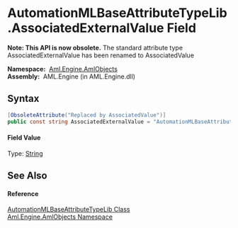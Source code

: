 AutomationMLBaseAttributeTypeLib.AssociatedExternalValue Field
==============================================================


**Note: This API is now obsolete.**
The standard attribute type AssociatedExternalValue has been renamed to AssociatedValue

  **Namespace:**  [Aml.Engine.AmlObjects][1]  
  **Assembly:**  AML.Engine (in AML.Engine.dll)

Syntax
------

```csharp
[ObsoleteAttribute("Replaced by AssociatedValue")]
public const string AssociatedExternalValue = "AutomationMLBaseAttributeTypeLib/AssociatedValue"
```

#### Field Value
Type: [String][2]

See Also
--------

#### Reference
[AutomationMLBaseAttributeTypeLib Class][3]  
[Aml.Engine.AmlObjects Namespace][1]  

[1]: ../README.md
[2]: https://docs.microsoft.com/dotnet/api/system.string
[3]: README.md
[4]: https://www.automationml.org
[5]: ../../icons/logoShade.png